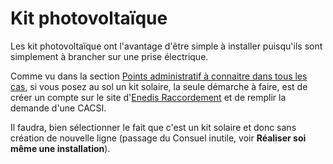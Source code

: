 # Kit photovoltaïque

Les kit photovoltaïque ont l'avantage d'être simple à installer puisqu'ils sont simplement à brancher sur une prise électrique.

Comme vu dans la section [Points administratif à connaitre dans tous les cas](points-administratif-a-connaitre-dans-tous-les-cas.md), si vous posez au sol un kit solaire, la seule démarche à faire, est de créer un compte sur le site d'[Enedis Raccordement](https://connect-racco.enedis.fr) et de remplir la demande d'une CACSI.

Il faudra, bien sélectionner le fait que c'est un kit solaire et donc sans création de nouvelle ligne (passage du Consuel inutile, voir **Réaliser soi même une installation**).
